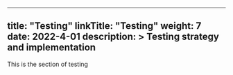 
---
title: "Testing"
linkTitle: "Testing"
weight: 7
date: 2022-4-01
description: >
  Testing strategy and implementation
---

This is the section of testing


